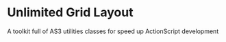 Unlimited Grid Layout
=====================

A toolkit full of AS3 utilities classes for speed up ActionScript development